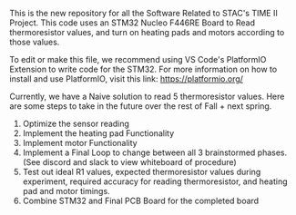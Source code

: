 This is the new repository for all the Software Related to STAC's TIME II Project.
This code uses an STM32 Nucleo F446RE Board to Read thermoresistor values, and turn on heating pads and motors according to those values.

To edit or make this file, we recommend using VS Code's PlatformIO Extension to write code for the STM32. For more information on how to install and use PlatformIO, visit this link: 
https://platformio.org/

Currently, we have a Naive solution to read 5 thermoresistor values. Here are some steps to take in the future over the rest of Fall + next spring.

1. Optimize the sensor reading
2. Implement the heating pad Functionality
3. Implement motor Functionality
4. Implement a Final Loop to change between all 3 brainstormed phases. (See discord and slack to view whiteboard of procedure)
5. Test out ideal R1 values, expected thermoresistor values during experiment, required accuracy for reading thermoresistor, and heating pad and motor timings. 
6. Combine STM32 and Final PCB Board for the completed board


